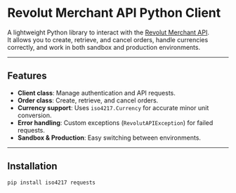 # Revolut Merchant API Python Client

A lightweight Python library to interact with the [Revolut Merchant API](https://developer.revolut.com/docs/merchant/pay-order).  
It allows you to create, retrieve, and cancel orders, handle currencies correctly, and work in both sandbox and production environments.

---

## Features

- **Client class**: Manage authentication and API requests.  
- **Order class**: Create, retrieve, and cancel orders.  
- **Currency support**: Uses `iso4217.Currency` for accurate minor unit conversion.  
- **Error handling**: Custom exceptions (`RevolutAPIException`) for failed requests.  
- **Sandbox & Production**: Easy switching between environments.  

---

## Installation

```bash
pip install iso4217 requests
